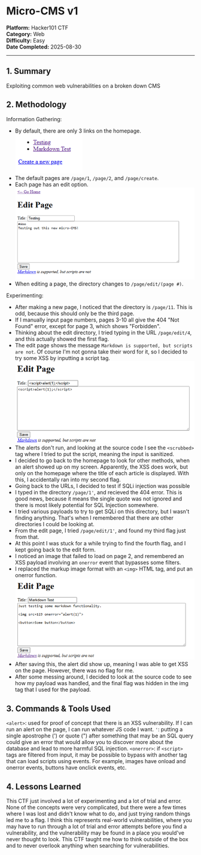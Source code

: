 # Micro-CMS v1

**Platform:** Hacker101 CTF  
**Category:** Web  
**Difficulty:** Easy  
**Date Completed:** 2025-08-30  

---

## 1. Summary
Exploiting common web vulnerabilities on a broken down CMS

## 2. Methodology
Information Gathering:
- By default, there are only 3 links on the homepage.  
![homepage](screenshots/home.png)  
- The default pages are `/page/1`, `/page/2`, and `/page/create`.
- Each page has an edit option.  
![edit page](screenshots/editpage.png)  
- When editing a page, the directory changes to `/page/edit/(page #)`.

Experimenting:
- After making a new page, I noticed that the directory is `/page/11`. This is odd, because this should only be the third page.
- If I manually input page numbers, pages 3-10 all give the 404 "Not Found" error, except for page 3, which shows "Forbidden".
- Thinking about the edit directory, I tried typing in the URL `/page/edit/4`, and this actually showed the first flag.
- The edit page shows the message `Markdown is supported, but scripts are not`. Of course I'm not gonna take their word for it, so I decided to try some XSS by inputting a script tag.
![<script> tag](screenshots/script.png)  
- The alerts don't run, and looking at the source code I see the `<scrubbed>` tag where I tried to put the script, meaning the input is sanitized.
- I decided to go back to the homepage to look for other methods, when an alert showed up on my screen. Apparently, the XSS does work, but only on the homepage where the title of each article is displayed. With this, I accidentally ran into my second flag.
- Going back to the URLs, I decided to test if SQLi injection was possible
- I typed in the directory `/page/1'`, and recieved the 404 error. This is good news, because it means the single quote was not ignored and there is most likely potential for SQL Injection somewhere. 
- I tried various payloads to try to get SQLi on this directory, but I wasn't finding anything. That's when I remembered that there are other directories I could be looking at.
- From the edit page, I tried `/page/edit/1'`, and found my third flag just from that.
- At this point I was stuck for a while trying to find the fourth flag, and I kept going back to the edit form.
- I noticed an image that failed to load on page 2, and remembered an XSS payload involving an `onerror` event that bypasses some filters.
- I replaced the markup image format with an `<img>` HTML tag, and put an onerror function. 
![onerror function](screenshots/onerror.png)  
- After saving this, the alert did show up, meaning I was able to get XSS on the page. However, there was no flag for me. 
- After some messing around, I decided to look at the source code to see how my payload was handled, and the final flag was hidden in the img tag that I used for the payload.

## 3. Commands & Tools Used
`<alert>`: used for proof of concept that there is an XSS vulnerability. If I can run an alert on the page, I can run whatever JS code I want.
`'`: putting a single apostrophe (') or quote (") after something that may be an SQL query could give an error that would allow you to discover more about the database and lead to more harmful SQL injection.
`<onerror>`: if `<script>` tags are filtered from input, it may be possible to bypass with another tag that can load scripts using events. For example, images have onload and onerror events, buttons have onclick events, etc.


## 4. Lessons Learned
This CTF just involved a lot of experimenting and a lot of trial and error. None of the concepts were very complicated, but there were a few times where I was lost and didn't know what to do, and just trying random things led me to a flag. I think this represents real-world vulnerabilities, where you may have to run through a lot of trial and error attempts before you find a vulnerability, and the vulnerability may be found in a place you would've never thought to look. This CTF taught me how to think outside of the box and to never overlook anything when searching for vulnerabilities.